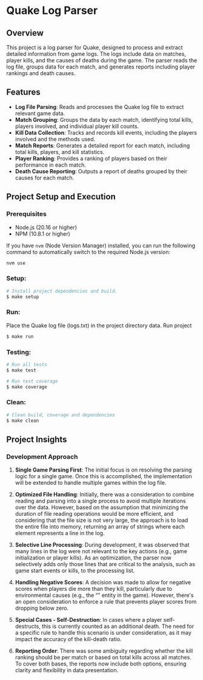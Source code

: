 # Quake Log Parser

## Overview

This project is a log parser for Quake, designed to process and extract detailed information from game logs. The logs include data on matches, player kills, and the causes of deaths during the game. The parser reads the log file, groups data for each match, and generates reports including player rankings and death causes.

## Features

- **Log File Parsing**: Reads and processes the Quake log file to extract relevant game data.
- **Match Grouping**: Groups the data by each match, identifying total kills, players involved, and individual player kill counts.
- **Kill Data Collection**: Tracks and records kill events, including the players involved and the methods used.
- **Match Reports**: Generates a detailed report for each match, including total kills, players, and kill statistics.
- **Player Ranking**: Provides a ranking of players based on their performance in each match.
- **Death Cause Reporting**: Outputs a report of deaths grouped by their causes for each match.

## Project Setup and Execution

### Prerequisites

- Node.js (20.16 or higher)
- NPM (10.8.1 or higher)

If you have `nvm` (Node Version Manager) installed, you can run the following command to automatically switch to the required Node.js version:

```sh
nvm use
```

### Setup:

```bash
# Install project dependencies and build.
$ make setup
```

### Run:

Place the Quake log file (logs.txt) in the project directory data.
Run project

```bash
$ make run
```

### Testing:

```bash
# Run all tests
$ make test

# Run test coverage
$ make coverage
```

### Clean:

```bash
# Clean build, coverage and dependencies
$ make clean
```

## Project Insights

### Development Approach

1. **Single Game Parsing First**: The initial focus is on resolving the parsing logic for a single game. Once this is accomplished, the implementation will be extended to handle multiple games within the log file.

2. **Optimized File Handling**: Initially, there was a consideration to combine reading and parsing into a single process to avoid multiple iterations over the data. However, based on the assumption that minimizing the duration of file reading operations would be more efficient, and considering that the file size is not very large, the approach is to load the entire file into memory, returning an array of strings where each element represents a line in the log.

3. **Selective Line Processing**: During development, it was observed that many lines in the log were not relevant to the key actions (e.g., game initialization or player kills). As an optimization, the parser now selectively adds only those lines that are critical to the analysis, such as game start events or kills, to the processing list.

4. **Handling Negative Scores**: A decision was made to allow for negative scores when players die more than they kill, particularly due to environmental causes (e.g., the “<world>” entity in the game). However, there's an open consideration to enforce a rule that prevents player scores from dropping below zero.

5. **Special Cases - Self-Destruction**: In cases where a player self-destructs, this is currently counted as an additional death. The need for a specific rule to handle this scenario is under consideration, as it may impact the accuracy of the kill-death ratio.

6. **Reporting Order**: There was some ambiguity regarding whether the kill ranking should be per match or based on total kills across all matches. To cover both bases, the reports now include both options, ensuring clarity and flexibility in data presentation.
